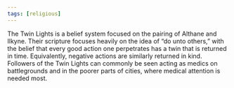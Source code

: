 ```yaml
---
tags: [religious]
---
```


The Twin Lights is a belief system focused on the pairing of Althane and Ilkyne. Their scripture focuses heavily on the idea of “do unto others,” with the belief that every good action one perpetrates has a twin that is returned in time. Equivalently, negative actions are similarly returned in kind. Followers of the Twin Lights can commonly be seen acting as medics on battlegrounds and in the poorer parts of cities, where medical attention is needed most.

